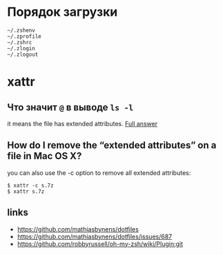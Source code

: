 # Порядок загрузки

```
~/.zshenv
~/.zprofile
~/.zshrc
~/.zlogin
~/.zlogout
```

# xattr
## Что значит `@` в выводе `ls -l`
it means the file has extended attributes. [Full answer](http://unix.stackexchange.com/questions/1646/or-mark-after-running-ls-al)

## How do I remove the “extended attributes” on a file in Mac OS X?

you can also use the -c option to remove all extended attributes:

```
$ xattr -c s.7z
$ xattr s.7z
```

## links
* https://github.com/mathiasbynens/dotfiles
* https://github.com/mathiasbynens/dotfiles/issues/687
* https://github.com/robbyrussell/oh-my-zsh/wiki/Plugin:git
